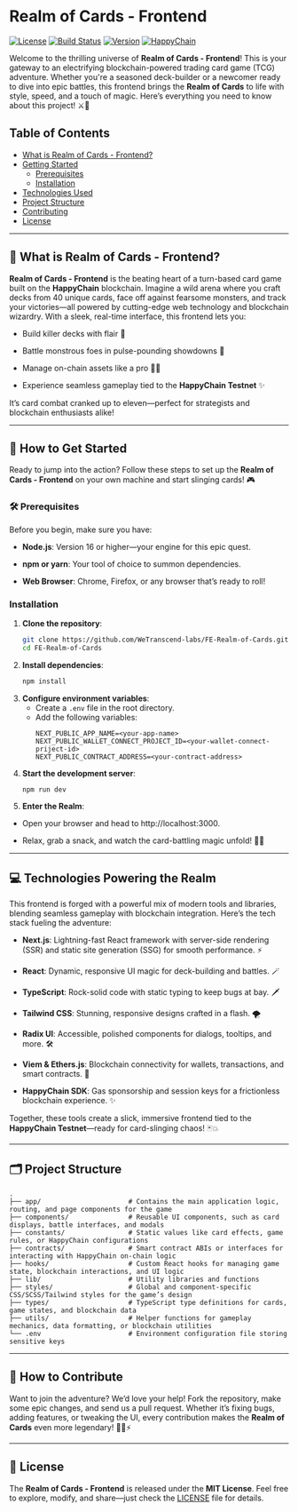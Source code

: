 # Realm of Cards - Frontend
[![License](https://img.shields.io/badge/License-MIT-blue.svg)](https://opensource.org/licenses/MIT) [![Build Status](https://img.shields.io/badge/Build-Passing-brightgreen.svg)](https://github.com/WeTranscend-labs/FE-Realm-of-Cards/actions) [![Version](https://img.shields.io/badge/Version-1.0.0-orange.svg)](https://github.com/WeTranscend-labs/FE-Realm-of-Cards/releases) [![HappyChain](https://img.shields.io/badge/Blockchain-HappyChain-yellow.svg)](https://happy-testnet-sepolia.hub.caldera.xyz/)

  

Welcome to the thrilling universe of **Realm of Cards - Frontend**! This is your gateway to an electrifying blockchain-powered trading card game (TCG) adventure. Whether you're a seasoned deck-builder or a newcomer ready to dive into epic battles, this frontend brings the **Realm of Cards** to life with style, speed, and a touch of magic. Here’s everything you need to know about this project! ⚔️🎴


## Table of Contents

- [What is Realm of Cards - Frontend?](#overview)
- [Getting Started](#getting-started)
  - [Prerequisites](#prerequisites)
  - [Installation](#installation)
- [Technologies Used](#technologies-used)
- [Project Structure](#project-structure)
- [Contributing](#contributing)
- [License](#license)

  

----------

## 🌟 What is Realm of Cards - Frontend? 

  

**Realm of Cards - Frontend** is the beating heart of a turn-based card game built on the **HappyChain** blockchain. Imagine a wild arena where you craft decks from 40 unique cards, face off against fearsome monsters, and track your victories—all powered by cutting-edge web technology and blockchain wizardry. With a sleek, real-time interface, this frontend lets you:

-   Build killer decks with flair 🎨
  
-   Battle monstrous foes in pulse-pounding showdowns 🐉
  
-   Manage on-chain assets like a pro 🧙‍♂️
  
-   Experience seamless gameplay tied to the **HappyChain Testnet** ✨
  
It’s card combat cranked up to eleven—perfect for strategists and blockchain enthusiasts alike!

----------

## 🚀 How to Get Started

Ready to jump into the action? Follow these steps to set up the **Realm of Cards - Frontend** on your own machine and start slinging cards! 🎮

### 🛠️ Prerequisites
Before you begin, make sure you have:

-   **Node.js**: Version 16 or higher—your engine for this epic quest.
  
-   **npm or yarn**: Your tool of choice to summon dependencies.
  
-   **Web Browser**: Chrome, Firefox, or any browser that’s ready to roll!

### Installation

1. **Clone the repository**:
   ```bash
   git clone https://github.com/WeTranscend-labs/FE-Realm-of-Cards.git
   cd FE-Realm-of-Cards
   ```
2. **Install dependencies**:
   ```bash
   npm install
   ```
3. **Configure environment variables**:
   - Create a `.env` file in the root directory.
   - Add the following variables:
     ```env
     NEXT_PUBLIC_APP_NAME=<your-app-name>
	 NEXT_PUBLIC_WALLET_CONNECT_PROJECT_ID=<your-wallet-connect-priject-id>
	 NEXT_PUBLIC_CONTRACT_ADDRESS=<your-contract-address>
     ```
4. **Start the development server**:
   ```bash
   npm run dev
   ```
5.  **Enter the Realm**:  

-   Open your browser and head to http://localhost:3000.
  
-   Relax, grab a snack, and watch the card-battling magic unfold! 🍕✨

----------

## 💻 Technologies Powering the Realm

This frontend is forged with a powerful mix of modern tools and libraries, blending seamless gameplay with blockchain integration. Here’s the tech stack fueling the adventure:

  

-   **Next.js**: Lightning-fast React framework with server-side rendering (SSR) and static site generation (SSG) for smooth performance. ⚡
  
-   **React**: Dynamic, responsive UI magic for deck-building and battles. 🪄
  
-   **TypeScript**: Rock-solid code with static typing to keep bugs at bay. 🗡️
  
-   **Tailwind CSS**: Stunning, responsive designs crafted in a flash. 🌪️
  
-   **Radix UI**: Accessible, polished components for dialogs, tooltips, and more. 🛠️
  
-   **Viem & Ethers.js**: Blockchain connectivity for wallets, transactions, and smart contracts. 🔐
  
-   **HappyChain SDK**: Gas sponsorship and session keys for a frictionless blockchain experience. ✨
  

Together, these tools create a slick, immersive frontend tied to the **HappyChain Testnet**—ready for card-slinging chaos! 🃏💥

----------

## 🗂️ Project Structure

```
.
├── app/                      # Contains the main application logic, routing, and page components for the game
├── components/               # Reusable UI components, such as card displays, battle interfaces, and modals
├── constants/                # Static values like card effects, game rules, or HappyChain configurations
├── contracts/                # Smart contract ABIs or interfaces for interacting with HappyChain on-chain logic
├── hooks/                    # Custom React hooks for managing game state, blockchain interactions, and UI logic
├── lib/                      # Utility libraries and functions
├── styles/                   # Global and component-specific CSS/SCSS/Tailwind styles for the game’s design
├── types/                    # TypeScript type definitions for cards, game states, and blockchain data
├── utils/                    # Helper functions for gameplay mechanics, data formatting, or blockchain utilities
└── .env                      # Environment configuration file storing sensitive keys 
```
----------

## 🤝 How to Contribute

Want to join the adventure? We’d love your help! Fork the repository, make some epic changes, and send us a pull request. Whether it’s fixing bugs, adding features, or tweaking the UI, every contribution makes the **Realm of Cards** even more legendary! 🧙‍♂️⚡

  

----------

## 📜 License

  

The **Realm of Cards - Frontend** is released under the **MIT License**. Feel free to explore, modify, and share—just check the [LICENSE](./LICENSE) file for details.
